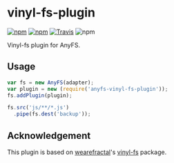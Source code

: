 # vinyl-fs-plugin

[![npm](https://img.shields.io/npm/v/anyfs-vinyl-fs-plugin.svg?style=flat-square)](https://www.npmjs.com/package/anyfs-vinyl-fs-plugin)
[![npm](https://img.shields.io/npm/dm/anyfs-vinyl-fs-plugin.svg?style=flat-square)](https://www.npmjs.com/package/anyfs-vinyl-fs-plugin)
[![Travis](https://img.shields.io/travis/anyfs/vinyl-fs-plugin.svg?style=flat-square)](https://travis-ci.org/anyfs/vinyl-fs-plugin)
![npm](https://img.shields.io/npm/l/anyfs-vinyl-fs-plugin.svg?style=flat-square)

Vinyl-fs plugin for AnyFS.

## Usage

```js
var fs = new AnyFS(adapter);
var plugin = new (require('anyfs-vinyl-fs-plugin'));
fs.addPlugin(plugin);

fs.src('js/**/*.js')
  .pipe(fs.dest('backup'));
```

## Acknowledgement

This plugin is based on [wearefractal](https://github.com/wearefractal)'s [vinyl-fs](https://github.com/wearefractal/vinyl-fs) package.